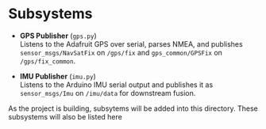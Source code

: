 # Subsystems

- **GPS Publisher** (`gps.py`)  
  Listens to the Adafruit GPS over serial, parses NMEA, and publishes `sensor_msgs/NavSatFix` on `/gps/fix` and `gps_common/GPSFix` on `/gps/fix_common`.

- **IMU Publisher** (`imu.py`)  
  Listens to the Arduino IMU serial output and publishes it as `sensor_msgs/Imu` on `/imu/data` for downstream fusion.


As the project is building, subsytems will be added into this directory. These subsystems will also be listed here